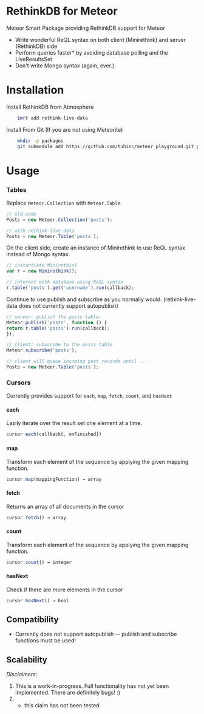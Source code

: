 # RethinkDB for Meteor 

Meteor Smart Package providing RethinkDB support for Meteor

* Write wonderful ReQL syntax on both client (Minirethink) and server (RethinkDB) side
* Perform queries faster* by avoiding database polling and the LiveResultsSet
* Don't write Mongo syntax (again, ever.)

# Installation

Install RethinkDB from Atmosphere
```bash 
    $mrt add rethink-live-data
````
Install From Git (If you are not using Meteorite)
```bash 
    mkdir -p packages
    git submodule add https://github.com/tuhinc/meteor_playground.git packages/rethink-live-data
````
# Usage

### Tables
Replace `Meteor.Collection` with `Meteor.Table`.
```js
// old code
Posts = new Meteor.Collection('posts');

// with rethink-live-data
Posts = new Meteor.Table('posts');
````
On the client side, create an instance of Minirethink to use ReQL syntax instead of Mongo syntax.
```js
// instantiate Minirethink
var r = new Minirethink();

// interact with database using ReQL syntax
r.table('posts').get('username').run(callback);
````` 
Continue to use publish and subscribe as you normally would. (rethink-live-data does not currently support autopublish)
```js
// server: publish the posts table.
Meteor.publish('posts', function () {
return r.table('posts').run(callback);
});

// client: subscribe to the posts table
Meteor.subscribe('posts');

// client will queue incoming post records until ...
Posts = new Meteor.Table('posts');
````   
### Cursors

Currently provides support for `each`, `map`, `fetch`, `count`, and `hasNext`

#### each
Lazily iterate over the result set one element at a time.
```js    
cursor.each(callback[, onFinished])
````    
#### map
Transform each element of the sequence by applying the given mapping function.
```js
cursor.map(mappingFunction) → array
````
#### fetch
Returns an array of all documents in the cursor
```js
cursor.fetch() → array    
````
#### count
Transform each element of the sequence by applying the given mapping function.
```js
cursor.count() → integer
````
#### hasNext
Check if there are more elements in the cursor
```js
cursor.hasNext() → bool
````

## Compatibility

* Currently does not support autopublish -- publish and subscribe functions must be used!

## Scalability

*Disclaimers:*

1. This is a work-in-progress. Full functionality has not yet been implemented. There are definitely bugs! :)
2. * this claim has not been tested

